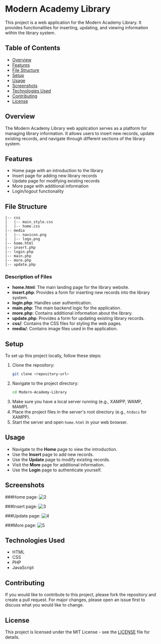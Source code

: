 
# Modern Academy Library

This project is a web application for the Modern Academy Library. It provides functionalities for inserting, updating, and viewing information within the library system.

## Table of Contents

- [Overview](#overview)
- [Features](#features)
- [File Structure](#file-structure)
- [Setup](#setup)
- [Usage](#usage)
- [Screenshots](#screenshots)
- [Technologies Used](#technologies-used)
- [Contributing](#contributing)
- [License](#license)

## Overview

The Modern Academy Library web application serves as a platform for managing library information. It allows users to insert new records, update existing records, and navigate through different sections of the library system.

## Features

- Home page with an introduction to the library
- Insert page for adding new library records
- Update page for modifying existing records
- More page with additional information
- Login/logout functionality

## File Structure

```plaintext
|-- css
|   |-- main_style.css
|   |-- home.css
|-- media
|   |-- navicon.png
|   |-- logo.png
|-- home.html
|-- insert.php
|-- login.php
|-- main.php
|-- more.php
|-- update.php
```

### Description of Files

- **home.html**: The main landing page for the library website.
- **insert.php**: Provides a form for inserting new records into the library system.
- **login.php**: Handles user authentication.
- **main.php**: The main backend logic for the application.
- **more.php**: Contains additional information about the library.
- **update.php**: Provides a form for updating existing library records.
- **css/**: Contains the CSS files for styling the web pages.
- **media/**: Contains image files used in the application.

## Setup

To set up this project locally, follow these steps:

1. Clone the repository:
    ```sh
    git clone <repository-url>
    ```
2. Navigate to the project directory:
    ```sh
    cd Modern-Academy-Library
    ```
3. Make sure you have a local server running (e.g., XAMPP, WAMP, MAMP).
4. Place the project files in the server's root directory (e.g., `htdocs` for XAMPP).
5. Start the server and open `home.html` in your web browser.

## Usage

- Navigate to the **Home** page to view the introduction.
- Use the **Insert** page to add new records.
- Use the **Update** page to modify existing records.
- Visit the **More** page for additional information.
- Use the **Login** page to authenticate yourself.

## Screenshots

###Home page:
![2](https://github.com/Mohamed-Hany-Saleh/Book-library-management-system/assets/107649019/f7bd119f-689f-47a1-b426-758f60e46a55)

###Insert page:
![3](https://github.com/Mohamed-Hany-Saleh/Book-library-management-system/assets/107649019/1ea46423-4525-4425-a7cf-a8c7d61b9f33)

###Update page:
![4](https://github.com/Mohamed-Hany-Saleh/Book-library-management-system/assets/107649019/d3bb42db-43e1-41c5-9443-933614331771)

###More page:
![5](https://github.com/Mohamed-Hany-Saleh/Book-library-management-system/assets/107649019/671c7a23-1b7b-4364-b235-91fcabfb888b)


## Technologies Used

- HTML
- CSS
- PHP
- JavaScript

## Contributing

If you would like to contribute to this project, please fork the repository and create a pull request. For major changes, please open an issue first to discuss what you would like to change.

## License

This project is licensed under the MIT License - see the [LICENSE](LICENSE) file for details.
